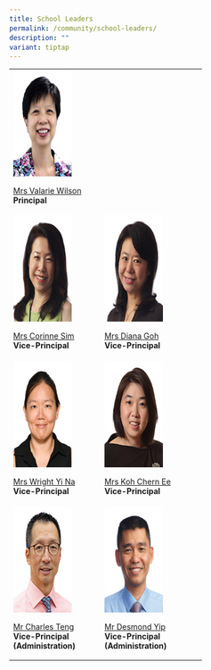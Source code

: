 ```yaml
---
title: School Leaders
permalink: /community/school-leaders/
description: ""
variant: tiptap
---
```

<table><tbody><tr><td rowspan="1" colspan="1"><div class="isomer-image-wrapper"><img style="width: 70%;" height="190" width="150" alt="" src="/images/Common/sl-vwilson.jpg"></div><p><a href="mailto:Valarie_koh@schools.gov.sg" rel="noopener noreferrer nofollow" target="_blank">Mrs Valarie Wilson</a><br><strong>Principal</strong></p></td><td rowspan="1" colspan="1"><p></p></td><td rowspan="1" colspan="1"><p></p></td></tr><tr><td rowspan="1" colspan="1"><div class="isomer-image-wrapper"><img style="width: 70%;" height="190" width="150" alt="" src="/images/Common/sl-csim.jpg"></div><p><a href="mailto:Corinne_SIM@schools.gov.sg" rel="noopener noreferrer nofollow" target="_blank">Mrs Corinne Sim</a><br><strong>Vice-Principal</strong></p></td><td rowspan="1" colspan="1"><div class="isomer-image-wrapper"><img style="width: 70%;" height="190" width="150" alt="" src="/images/Common/sl-dgoh.jpg"></div><p><a href="mailto:Diana_TAN@schools.gov.sg" rel="noopener noreferrer nofollow" target="_blank">Mrs Diana Goh</a><br><strong>Vice-Principal</strong></p></td><td rowspan="1" colspan="1"><p>&nbsp;</p></td></tr><tr><td rowspan="1" colspan="1"><div class="isomer-image-wrapper"><img style="width: 70%;" height="190" width="150" alt="" src="/images/Common/sl_wyn.jpg"></div><p><a href="mailto:Chng_Yi_Na@schools.gov.sg" rel="noopener noreferrer nofollow" target="_blank">Mrs Wright Yi Na</a><br><strong>Vice-Principal</strong></p></td><td rowspan="1" colspan="1"><div class="isomer-image-wrapper"><img style="width: 70%;" height="190" width="150" alt="" src="/images/Common/sl-kohce.jpg"></div><p><a href="mailto:YEOW_Chern_Ee@schools.gov.sg" rel="noopener noreferrer nofollow" target="_blank">Mrs Koh Chern Ee</a><br><strong>Vice-Principal</strong></p></td><td rowspan="1" colspan="1"><p>&nbsp;</p></td></tr><tr><td rowspan="1" colspan="1"><div class="isomer-image-wrapper"><img style="width: 70%;" height="190" width="150" alt="" src="/images/Common/sl-cteng.jpg"></div><p><a href="mailto:teng_tat_meng_charles@schools.gov.sg" rel="noopener noreferrer nofollow" target="_blank">Mr Charles Teng</a><br><strong>Vice-Principal <br>(Administration)</strong></p></td><td rowspan="1" colspan="1"><div class="isomer-image-wrapper"><img style="width: 70%;" height="190" width="150" alt="" src="/images/Common/sl-dyip1.jpg"></div><p><a href="mailto:yip_wai_choong@schools.gov.sg" rel="noopener noreferrer nofollow" target="_blank">Mr Desmond Yip</a><br><strong>Vice-Principal <br>(Administration)</strong></p></td><td rowspan="1" colspan="1"><p>&nbsp;</p></td></tr></tbody></table><p>&nbsp;</p>
